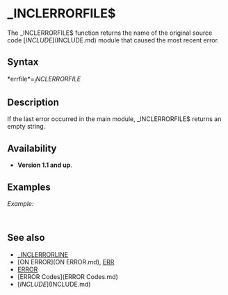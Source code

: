 # _INCLERRORFILE$

The _INCLERRORFILE$ function returns the name of the original source code [$INCLUDE]($INCLUDE.md) module that caused the most recent error.

  

## Syntax

*errfile$* = _INCLERRORFILE$
  

## Description

If the last error occurred in the main module, _INCLERRORFILE$ returns an empty string.

  

## Availability

* **Version 1.1 and up**.

  

## Examples

*Example:*

``` [ON ERROR](ON ERROR.md) [GOTO](GOTO.md) DebugLine  [ERROR](ERROR.md) 250 'simulated error code - an error in the main module leaves _INCLERRORLINE empty (= 0)  '[$INCLUDE]($INCLUDE.md):'haserror.bi'  [END](END.md)  DebugLine: [PRINT](PRINT.md) "An error occurred. Please contact support with the following details: [PRINT](PRINT.md) "ERROR "; [ERR](ERR.md); " ON LINE: "; [_ERRORLINE](_ERRORLINE.md) [IF](IF.md) [_INCLERRORLINE](_INCLERRORLINE.md) [THEN](THEN.md)     [PRINT](PRINT.md) "    IN MODULE "; _INCLERRORFILE$; " (line"; [_INCLERRORLINE](_INCLERRORLINE.md); ")" [END IF](END IF.md) [RESUME](RESUME.md) [NEXT](NEXT.md)  
```

``` An error occurred. Please contact support with the following details: ERROR  250  ON LINE:  6  An error occurred. Please contact support with the following details: ERROR  250  ON LINE:  9     IN MODULE haserror.bi ( line 1 )  
```

  

## See also

* [_INCLERRORLINE](_INCLERRORLINE.md)
* [ON ERROR](ON ERROR.md), [ERR](ERR.md)
* [ERROR](ERROR.md)
* [ERROR Codes](ERROR Codes.md)
* [$INCLUDE]($INCLUDE.md)

  
